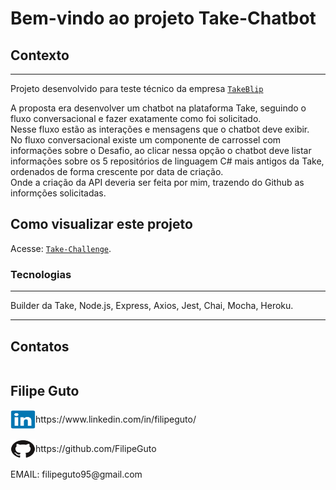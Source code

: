 # Bem-vindo ao projeto Take-Chatbot

## Contexto

---

Projeto desenvolvido para teste técnico da empresa [`TakeBlip`](https://digital.take.net/conversas-inteligentes/?utm_feeditemid=&utm_device=c&utm_term=take%20blip&utm_campaign=SEMB_Take-Blip-geral%20%28b-p-e%29&utm_source=Google&utm_medium=cpc&hsa_acc=2783574544&hsa_kw=take%20blip&hsa_ver=3&hsa_ad=498236959849&hsa_net=adwords&hsa_mt=e&hsa_cam=12320816312&hsa_src=g&hsa_tgt=aud-829909188882:kwd-809239209550&hsa_grp=117951638579&gclid=Cj0KCQjw2_OWBhDqARIsAAUNTTH2x05rSATdZPb4uyfGsJcMeZLXKcJz9EIdGfM5XFClDAqE8NqNKnwaAlUQEALw_wcB)

A proposta era desenvolver um chatbot na plataforma Take, seguindo o fluxo conversacional e fazer exatamente como foi solicitado. <br>
Nesse fluxo estão as interações e mensagens que o chatbot deve exibir.<br>
No fluxo conversacional existe um componente de carrossel com informações sobre o Desafio, ao clicar nessa opção o chatbot deve listar informações sobre os 5 repositórios de linguagem C# mais antigos da Take, ordenados de forma crescente por data de criação. <br>
Onde a criação da API deveria ser feita por mim, trazendo do Github as informções solicitadas.


## Como visualizar este projeto

Acesse:  [`Take-Challenge`](https://filipe-guto-dnwad.chat.blip.ai/?appKey=dGFrZWNoYWxsZW5nZWZpbGlwZTo0NWNhYWYwZS1jMWJjLTQyODAtYTViMy0xMzdjMDA5YmRkYTQ=).


### Tecnologias

---

Builder da Take, Node.js, Express, Axios, Jest, Chai, Mocha, Heroku.

---

## Contatos

<div style="display: flex; align-items: center; justify-content: space-between;">
  <div>
    <h2>Filipe Guto</h2>
  <div style="display: flex; align-items: center;">
    <img align="center" alt="Linkedin" height="30" width="40" src="https://raw.githubusercontent.com/devicons/devicon/master/icons/linkedin/linkedin-original.svg">https://www.linkedin.com/in/filipeguto/
  </div>
  <br/>
  <div style="display: flex;align-items: center;">
    <img align="center" alt="github" height="30" width="40" src="https://raw.githubusercontent.com/devicons/devicon/master/icons/github/github-original.svg"> https://github.com/FilipeGuto
  </div>
  <br/>
   <div style="display: flex;align-items: center;">
    EMAIL: filipeguto95@gmail.com
  </div>
<br/>
